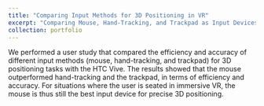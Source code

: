 ```yaml
---
title: "Comparing Input Methods for 3D Positioning in VR"
excerpt: "Comparing Mouse, Hand-Tracking, and Trackpad as Input Devices<br/><img src='/images/input.jpg' width='480'>"
collection: portfolio
---
```


We performed a user study that compared the efficiency and accuracy of different input methods (mouse, hand-tracking, and trackpad) for 3D positioning tasks with the HTC Vive. The results showed that the mouse outperformed hand-tracking and the trackpad, in terms of efficiency and accuracy. For situations where the user is seated in immersive VR, the mouse is thus still the best input device for precise 3D positioning.
